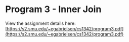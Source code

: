 # Program 3 - Inner Join
View the assignment details here: [https://s2.smu.edu/~egabrielsen/cs1342/program3.pdf](https://s2.smu.edu/~egabrielsen/cs1342/program3.pdf)